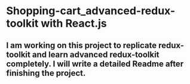 # Shopping-cart_advanced-redux-toolkit with React.js

## I am working on this project to replicate redux-toolkit and learn advanced redux-toolkit completely. I will write a detailed Readme after finishing the project.
